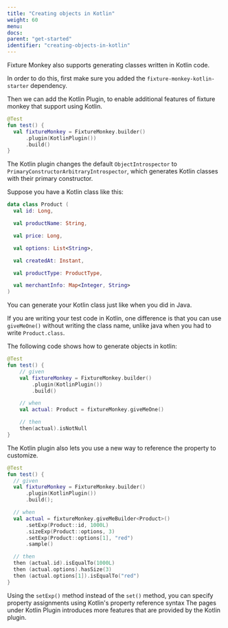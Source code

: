 ```yaml
---
title: "Creating objects in Kotlin"
weight: 60
menu:
docs:
parent: "get-started"
identifier: "creating-objects-in-kotlin"
---
```


Fixture Monkey also supports generating classes written in Kotlin code.

In order to do this, first make sure you added the `fixture-monkey-kotlin-starter` dependency.

Then we can add the Kotlin Plugin, to enable additional features of fixture monkey that support using Kotlin.

```kotlin
@Test
fun test() {
  val fixtureMonkey = FixtureMonkey.builder()
      .plugin(KotlinPlugin())
      .build()
}
```

The Kotlin plugin changes the default `ObjectIntrospector` to `PrimaryConstructorArbitraryIntrospector`,
which generates Kotlin classes with their primary constructor.

Suppose you have a Kotlin class like this:

```kotlin
data class Product (
  val id: Long,

  val productName: String,

  val price: Long,

  val options: List<String>,

  val createdAt: Instant,

  val productType: ProductType,

  val merchantInfo: Map<Integer, String>
)
```

You can generate your Kotlin class just like when you did in Java.

If you are writing your test code in Kotlin, one difference is that you can use `giveMeOne()` without writing the class name,
unlike java when you had to write `Product.class`.

The following code shows how to generate objects in kotlin:
```kotlin
@Test
fun test() {
    // given
    val fixtureMonkey = FixtureMonkey.builder()
        .plugin(KotlinPlugin())
        .build()

    // when
    val actual: Product = fixtureMonkey.giveMeOne()

    // then
    then(actual).isNotNull
}
```

The Kotlin plugin also lets you use a new way to reference the property to customize.

```kotlin
@Test
fun test() {
  // given
  val fixtureMonkey = FixtureMonkey.builder()
      .plugin(KotlinPlugin())
      .build();

  // when
  val actual = fixtureMonkey.giveMeBuilder<Product>()
      .setExp(Product::id, 1000L)
      .sizeExp(Product::options, 3)
      .setExp(Product::options[1], "red")
      .sample()

  // then
  then (actual.id).isEqualTo(1000L)
  then (actual.options).hasSize(3)
  then (actual.options[1]).isEqualTo("red")
}
```

Using the `setExp()` method instead of the `set()` method, you can specify property assignments using Kotlin's property reference syntax
The pages under Kotlin Plugin introduces more features that are provided by the Kotlin plugin.
